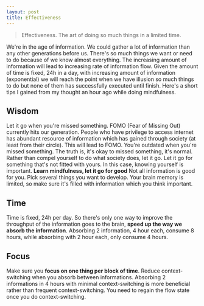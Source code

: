 ```yaml
---
layout: post
title: Effectiveness
---
```


> Effectiveness. The art of doing so much things in a limited time.

We're in the age of information. We could gather a lot of information than any other generations before us. There's so much things we want or need to do because of we know almost everything.<!--break--> The increasing amount of information will lead to increasing rate of information flow. Given the amount of time is fixed, 24h in a day, with increasing amount of information (exponential) we will reach the point when we have illusion so much things to do but none of them has successfully executed until finish. Here's a short tips I gained from my thought an hour ago while doing mindfulness.

## Wisdom
Let it go when you're missed something. FOMO (Fear of Missing Out) currently hits our generation. People who have privilege to access internet has abundant resource of information which has gained through society (at least from their circle). This will lead to FOMO. You're outdated when you're missed something. The truth is, it's okay to missed something, it's normal. Rather than compel yourself to do what society does, let it go. Let it go for something that's not fitted with yours. In this case, knowing yourself is important. **Learn mindfulness, let it go for good**
Not all information is good for you. Pick several things you want to develop. Your brain memory is limited, so make sure it's filled with information which you think important.

## Time
Time is fixed, 24h per day. So there's only one way to improve the throughput of the information goes to the brain, **speed up the way we absorb the information**. Absorbing 2 information, 4 hour each, consume 8 hours, while absorbing with 2 hour each, only consume 4 hours.

## Focus
Make sure you **focus on one thing per block of time**. Reduce context-switching when you absorb between informations. Absorbing 2 informations in 4 hours with minimal context-switching is more beneficial rather than frequent context-switching. You need to regain the flow state once you do context-switching.
